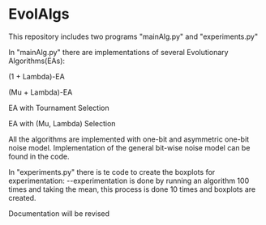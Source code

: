 # EvolAlgs
This repository includes two programs "mainAlg.py" and "experiments.py" 

In "mainAlg.py" there are implementations of several Evolutionary Algorithms(EAs):

(1 + Lambda)-EA

(Mu + Lambda)-EA

EA with Tournament Selection

EA with (Mu, Lambda) Selection

All the algorithms are implemented with one-bit and asymmetric one-bit noise model. Implementation of the general bit-wise noise model can be found in the code.


In "experiments.py" there is te code to create the boxplots for experimentation:
--experimentation is done by running an algorithm 100 times and taking the mean, this process is done 10 times and boxplots are created.

Documentation will be revised

